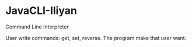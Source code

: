 # JavaCLI-Iliyan
Command Line Interpreter

User write commands: get, set, reverse. The program make that user want.
